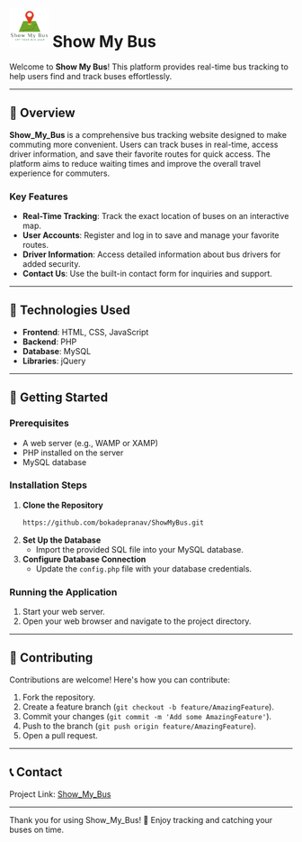 # <img src="logo1.png" alt="Logo" height="70" width="70"> Show My Bus

Welcome to **Show My Bus**! This platform provides real-time bus tracking to help users find and track buses effortlessly.

---

## 📜 Overview

**Show_My_Bus** is a comprehensive bus tracking website designed to make commuting more convenient. Users can track buses in real-time, access driver information, and save their favorite routes for quick access. The platform aims to reduce waiting times and improve the overall travel experience for commuters.

### Key Features

- **Real-Time Tracking**: Track the exact location of buses on an interactive map.
- **User Accounts**: Register and log in to save and manage your favorite routes.
- **Driver Information**: Access detailed information about bus drivers for added security.
- **Contact Us**: Use the built-in contact form for inquiries and support.

---

## 🔧 Technologies Used

- **Frontend**: HTML, CSS, JavaScript
- **Backend**: PHP
- **Database**: MySQL
- **Libraries**: jQuery

---

## 🚀 Getting Started

### Prerequisites

- A web server (e.g., WAMP or XAMP)
- PHP installed on the server
- MySQL database

### Installation Steps

1. **Clone the Repository**
    ```sh
    https://github.com/bokadepranav/ShowMyBus.git
    ```
2. **Set Up the Database**
    - Import the provided SQL file into your MySQL database.
3. **Configure Database Connection**
    - Update the `config.php` file with your database credentials.

### Running the Application

1. Start your web server.
2. Open your web browser and navigate to the project directory.

---

## 🌟 Contributing

Contributions are welcome! Here's how you can contribute:

1. Fork the repository.
2. Create a feature branch (`git checkout -b feature/AmazingFeature`).
3. Commit your changes (`git commit -m 'Add some AmazingFeature'`).
4. Push to the branch (`git push origin feature/AmazingFeature`).
5. Open a pull request.

---

## 📞 Contact

Project Link: [Show_My_Bus](https://github.com/Soham0902/Show_My_Bus)

---

Thank you for using Show_My_Bus! 🚌 Enjoy tracking and catching your buses on time.
